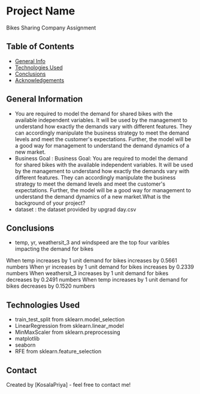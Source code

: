 # Project Name
   Bikes Sharing Company Assignment


## Table of Contents
* [General Info](#general-information)
* [Technologies Used](#technologies-used)
* [Conclusions](#conclusions)
* [Acknowledgements](#acknowledgements)



## General Information
- You are required to model the demand for shared bikes with the available independent variables. It will be used by the management to understand how exactly the demands vary with different features. They can accordingly manipulate the business strategy to meet the demand levels and meet the customer's expectations. Further, the model will be a good way for management to understand the demand dynamics of a new market.
- Business Goal : Business Goal: You are required to model the demand for shared bikes with the available independent variables. It will be used by the management to understand how exactly the demands vary with different features. They can accordingly manipulate the business strategy to meet the demand levels and meet the customer's expectations. Further, the model will be a good way for management to understand the demand dynamics of a new market.What is the background of your project?
- dataset : the dataset provided by upgrad day.csv



## Conclusions
- temp, yr, weathersit_3 and windspeed are the top four varibles impacting the demand for bikes

When temp increases by 1 unit demand for bikes increases by 0.5661 numbers
When yr increases by 1 unit demand for bikes increases by 0.2339 numbers
When weathersit_3 increases by 1 unit demand for bikes decreases by 0.2491 numbers
When temp increases by 1 unit demand for bikes decreases by 0.1520 numbers




## Technologies Used
- train_test_split from sklearn.model_selection
- LinearRegression from sklearn.linear_model 
- MinMaxScaler from sklearn.preprocessing
- matplotlib
- seaborn
- RFE from sklearn.feature_selection





## Contact
Created by [KosalaPriya] - feel free to contact me!

